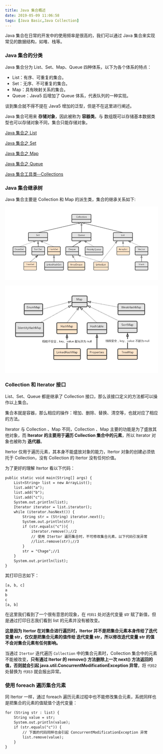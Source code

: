 ```yaml
---
title: Java 集合概述
date: 2019-05-09 11:06:58
tags: [Java Basic,Java Collection]
---
```

Java 集合在日常的开发中的使用频率是很高的，我们可以通过 Java
 集合来实现常见的数据结构，如堆、栈等。
 
 
### Java 集合的分类
 
 Java 集合分为 List、Set、Map、Queue 四种体系，以下为各个体系的特点：
 
 * List：有序、可重复的集合。
 * Set：无序、不可重复的集合。
 * Map：具有映射关系的集合。
 * Queue：Java5 后增加了 Queue 体系，代表队列的一种实现。
 
谈到集合就不得不提在 Java5 增加的泛型，但是不在这里进行阐述。


Java 集合可用来 **存储对象**，因此被称为 **容器类**。与 数组既可以存储基本数据类型也可以存储对象不同，集合只能存储对象。



[Java 集合之 List](https://leegyplus.github.io/2019/05/10/Java%E9%9B%86%E5%90%88%E4%B9%8BList/)

[Java 集合之 Set](https://leegyplus.github.io/2019/05/09/Java-%E9%9B%86%E5%90%88%E4%B9%8B-Set/)

[Java 集合之 Map](https://leegyplus.github.io/2019/05/10/Java%E9%9B%86%E5%90%88%E4%B9%8BMap/)

[Java 集合之 Queue](https://leegyplus.github.io/2019/05/10/Java%E9%9B%86%E5%90%88%E4%B9%8BQueue/)

[Java 集合工具类--Collections](https://leegyplus.github.io/2019/05/29/Java-%E9%9B%86%E5%90%88%E5%B7%A5%E5%85%B7%E7%B1%BB-Collections/)
<!-- more -->

### Java 集合继承树

Java 集合主要是 Collection 和 Map 的派生类，集合的继承关系如下:

![List、Set、Queue](/../images/2019_05_09_01.jpg)

![Map](/../images/2019_05_09_02.jpg)



### Collection 和 Iterator 接口

List、Set、Queue 都是继承了 Collection 接口，那么该接口定义的方法都可以操作以上集合。

集合本就是容器，那么相应的操作：增加、删除、替换、清空等，也就对应了相应的方法。

Iterator 与 Collection 、Map 不同，Collection 、Map 主要的功能是为了盛放其他对象，而 **Iterator 的主要用于遍历 Collection 集合中的元素**，所以 Iterator 对象也被称为 **迭代器**。

Itertor 仅用于遍历元素，其本身不能盛放对象的能力，Itertor 对象的创建必须依托于 Collection，没有 Collection 的 Itertor 没有任何价值。

为了更好的理解 Itertor 看以下代码：

```
public static void main(String[] args) {
    List<String> list = new ArrayList();
    list.add("a");
    list.add("b");
    list.add("c");
    System.out.println(list);
    Iterator iterator = list.iterator();
    while (iterator.hasNext()) {
        String str = (String) iterator.next();
        System.out.println(str);
        if (str.equals("c")){
            iterator.remove();//2
            // 使用 Itertor 遍历集合时，不可修改集合元素，以下代码引发异常
            //list.remove(str);//3
        }
        str = "Chage";//1
    }
    System.out.println(list);
}
```

其打印日志如下：

```
[a, b, c]
a
b
c
[a, b]
```

在这里我们看到了一个很有意思的现象，在 `代码1` 处对迭代变量 str 赋了新值，但是通过打印日志我们看到 list 的元素并没有被改变。

**这是因为 Itertor 在对集合进行遍历时，Itertor 并不是把集合元素本身传给了迭代变量 str，仅仅是把集合元素的值传给 迭代变量 str，所以修改迭代变量 str 的值不会对集合元素有任何影响。**

当通过 `Itertor` 迭代遍历 `Collection` 中的集合元素时，Collection 集合中的元素不能被改变，**只有通过 Itertor 的 remove() 方法删除上一次 next() 方法返回的值，否则就会引起 java.util.ConcurrentModificationException 异常**，将 `代码2` 处替换为 `代码3` 就会报出异常。


### 使用 foreach 遍历集合元素

同 Itertor 一样，通过 foreach 遍历元素过程中也不能修改集合元素，系统同样也是把集合的元素的值赋值个迭代变量：


```
for (String str : list) {
    String value = str;
    System.out.println(value);
    if (str.equals("c")) {
        // 下面的代码同样也会引起 ConcurrentModificationException 异常
        list.remove(value);
    }
}
```